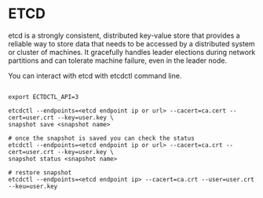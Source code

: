 # ETCD

etcd is a strongly consistent, distributed key-value store that provides a reliable way to store data that needs to be accessed by a distributed system or cluster of machines. It gracefully handles leader elections during network partitions and can tolerate machine failure, even in the leader node.  

You can interact with etcd with etcdctl command line.

```

export ECTDCTL_API=3

etcdctl --endpoints=<etcd endpoint ip or url> --cacert=ca.cert --cert=user.crt --key=user.key \
snapshot save <snapshot name>

# once the snapshot is saved you can check the status
etcdctl --endpoints=<etcd endpoint ip or url> --cacert=ca.crt --cert=user.crt --key=user.key \
snapshot status <snapshot name>

# restore snapshot
etcdctl --endpoints=<etcd endpoint ip> --cacert=ca.crt --user=user.crt --keu=user.key 

```

